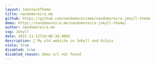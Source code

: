 ```yaml
---
layout: JamstackTheme
title: nandomoreira.me
github: https://github.com/nandomoreirame/nandomoreira-jekyll-theme
demo: https://nandomoreira.me/nandomoreira-jekyll-theme/
author: nandomoreira.me
ssg: Jekyll
date: 2015-11-12T18:06:34.000Z
description: 💎 My old website in Jekyll and Gulpjs
stale: true
disabled: true
disabled_reason: demo url not found
---
```

